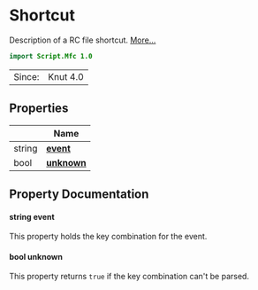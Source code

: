 # Shortcut

Description of a RC file shortcut. [More...](#detailed-description)

```qml
import Script.Mfc 1.0
```

<table>
<tr><td>Since:</td><td>Knut 4.0</td></tr>
</table>

## Properties

| | Name |
|-|-|
|string|**[event](#event)**|
|bool|**[unknown](#unknown)**|

## Property Documentation

#### <a name="event"></a>string **event**

This property holds the key combination for the event.

#### <a name="unknown"></a>bool **unknown**

This property returns `true` if the key combination can't be parsed.

